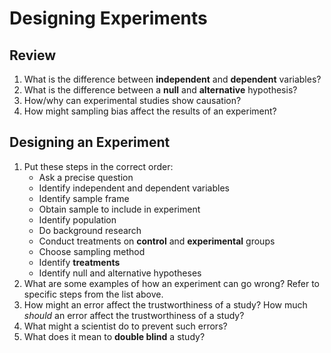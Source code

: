 # Designing Experiments

## Review
1. What is the difference between **independent** and **dependent** variables?
2. What is the difference between a **null** and **alternative** hypothesis?
3. How/why can experimental studies show causation?
4. How might sampling bias affect the results of an experiment?

## Designing an Experiment
1. Put these steps in the correct order:
     - Ask a precise question
     - Identify independent and dependent variables
     - Identify sample frame
     - Obtain sample to include in experiment
     - Identify population
     - Do background research
     - Conduct treatments on **control** and **experimental** groups
     - Choose sampling method
     - Identify **treatments**
     - Identify null and alternative hypotheses
2. What are some examples of how an experiment can go wrong? Refer to specific steps from the list above.
3. How might an error affect the trustworthiness of a study? How much *should* an error affect the trustworthiness of a study?
4. What might a scientist do to prevent such errors?
5. What does it mean to **double blind** a study?